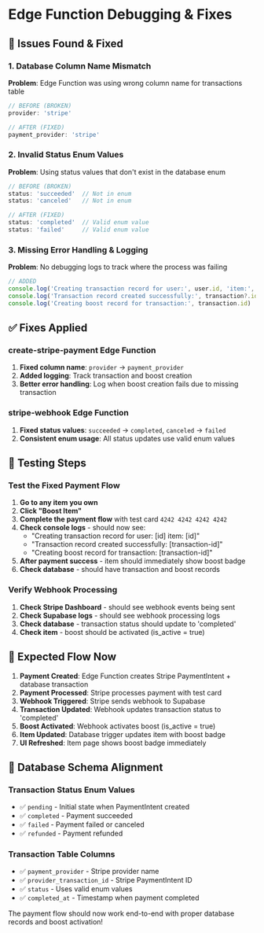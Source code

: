 # Edge Function Debugging & Fixes

## 🐛 Issues Found & Fixed

### 1. Database Column Name Mismatch
**Problem**: Edge Function was using wrong column name for transactions table
```typescript
// BEFORE (BROKEN)
provider: 'stripe'

// AFTER (FIXED)  
payment_provider: 'stripe'
```

### 2. Invalid Status Enum Values
**Problem**: Using status values that don't exist in the database enum
```typescript
// BEFORE (BROKEN)
status: 'succeeded'  // Not in enum
status: 'canceled'   // Not in enum

// AFTER (FIXED)
status: 'completed'  // Valid enum value
status: 'failed'     // Valid enum value
```

### 3. Missing Error Handling & Logging
**Problem**: No debugging logs to track where the process was failing
```typescript
// ADDED
console.log('Creating transaction record for user:', user.id, 'item:', itemId)
console.log('Transaction record created successfully:', transaction?.id)
console.log('Creating boost record for transaction:', transaction.id)
```

## ✅ Fixes Applied

### create-stripe-payment Edge Function
1. **Fixed column name**: `provider` → `payment_provider`
2. **Added logging**: Track transaction and boost creation
3. **Better error handling**: Log when boost creation fails due to missing transaction

### stripe-webhook Edge Function  
1. **Fixed status values**: `succeeded` → `completed`, `canceled` → `failed`
2. **Consistent enum usage**: All status updates use valid enum values

## 🧪 Testing Steps

### Test the Fixed Payment Flow
1. **Go to any item you own**
2. **Click "Boost Item"** 
3. **Complete the payment flow** with test card `4242 4242 4242 4242`
4. **Check console logs** - should now see:
   - "Creating transaction record for user: [id] item: [id]"
   - "Transaction record created successfully: [transaction-id]"
   - "Creating boost record for transaction: [transaction-id]"
5. **After payment success** - item should immediately show boost badge
6. **Check database** - should have transaction and boost records

### Verify Webhook Processing
1. **Check Stripe Dashboard** - should see webhook events being sent
2. **Check Supabase logs** - should see webhook processing logs
3. **Check database** - transaction status should update to 'completed'
4. **Check item** - boost should be activated (is_active = true)

## 🎯 Expected Flow Now

1. **Payment Created**: Edge Function creates Stripe PaymentIntent + database transaction
2. **Payment Processed**: Stripe processes payment with test card
3. **Webhook Triggered**: Stripe sends webhook to Supabase
4. **Transaction Updated**: Webhook updates transaction status to 'completed'
5. **Boost Activated**: Webhook activates boost (is_active = true)
6. **Item Updated**: Database trigger updates item with boost badge
7. **UI Refreshed**: Item page shows boost badge immediately

## 🔧 Database Schema Alignment

### Transaction Status Enum Values
- ✅ `pending` - Initial state when PaymentIntent created
- ✅ `completed` - Payment succeeded 
- ✅ `failed` - Payment failed or canceled
- ✅ `refunded` - Payment refunded

### Transaction Table Columns
- ✅ `payment_provider` - Stripe provider name
- ✅ `provider_transaction_id` - Stripe PaymentIntent ID
- ✅ `status` - Uses valid enum values
- ✅ `completed_at` - Timestamp when payment completed

The payment flow should now work end-to-end with proper database records and boost activation!